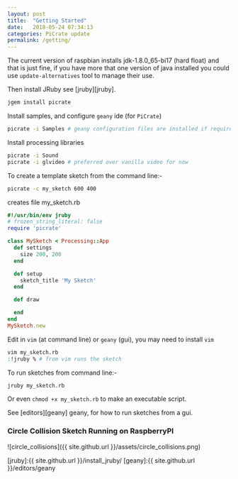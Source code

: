 ```yaml
---
layout: post
title:  "Getting Started"
date:   2018-05-24 07:34:13
categories: PiCrate update
permalink: /getting/
---
```

The current version of raspbian installs jdk-1.8.0_65-bi17 (hard float) and that is just fine, if you have more that one version of java installed you could use `update-alternatives` tool to manage their use.

Then install JRuby see [jruby][jruby].

```bash
jgem install picrate
```

Install samples, and configure `geany` ide (for `PiCrate`)

```bash
picrate -i Samples # geany configuration files are installed if required
```

Install processing libraries

```bash
picrate -i Sound
picrate -i glvideo # preferred over vanilla video for now
```

To create a template sketch from the command line:-

```bash
picrate -c my_sketch 600 400
```
creates file my_sketch.rb

```ruby
#!/usr/bin/env jruby
# frozen_string_literal: false
require 'picrate'

class MySketch < Processing::App
  def settings
    size 200, 200
  end

  def setup
    sketch_title 'My Sketch'
  end

  def draw

  end
end
MySketch.new

```

Edit in `vim` (at command line) or `geany` (gui), you may need to install `vim`
```bash
vim my_sketch.rb
:!jruby % # from vim runs the sketch
```

To run sketches from command line:-

```bash
jruby my_sketch.rb
```

Or even `chmod +x my_sketch.rb` to make an executable script.

See [editors][geany] geany, for how to run sketches from a gui.

### Circle Collision Sketch Running on RaspberryPI

![circle_collisions]({{ site.github.url }}/assets/circle_collisions.png)

[jruby]:{{ site.github.url }}/install_jruby/
[geany]:{{ site.github.url }}/editors/geany
